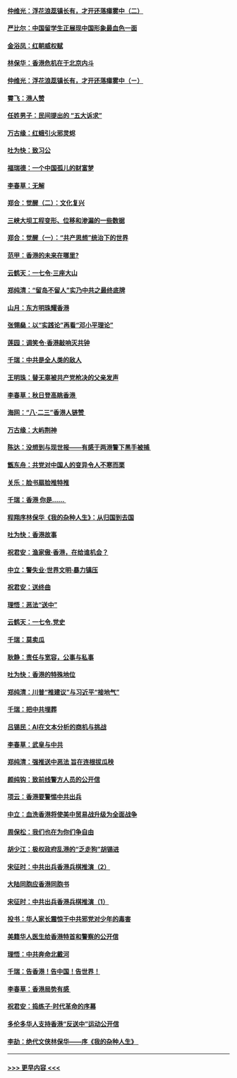 #### [仲维光：浮花浪蕊镇长有，才开还落瘴雾中（二）](../pages/nsc993/n11483286.md?t=08291555) 
#### [严比尔：中国留学生正展现中国形象最血色一面](../pages/nsc993/n11485145.md?t=08291555) 
#### [金浴凤：红朝威权赋](../pages/nsc993/n11485191.md?t=08291555) 
#### [林保华：香港危机在于北京内斗](../pages/nsc993/n11484593.md?t=08291555) 
#### [仲维光：浮花浪蕊镇长有，才开还落瘴雾中（ㄧ）](../pages/nsc993/n11483259.md?t=08291555) 
#### [霄飞：港人赞](../pages/nsc993/n11482957.md?t=08291555) 
#### [任姓男子：民间提出的 “五大诉求”](../pages/nsc993/n11482897.md?t=08291555) 
#### [万古缘：红蛾引火邪灵烬](../pages/nsc993/n11482886.md?t=08291555) 
#### [吐为快：致习公](../pages/nsc993/n11482867.md?t=08291555) 
#### [福瑞德：一个中国孤儿的财富梦](../pages/nsc993/n11482817.md?t=08291555) 
#### [李春草：无解](../pages/nsc993/n11482791.md?t=08291555) 
#### [郑合：觉醒（二）：文化复兴](../pages/nsc993/n11478025.md?t=08291555) 
#### [三峡大坝工程变形、位移和渗漏的一些数据](../pages/nsc993/n11478232.md?t=08291555) 
#### [郑合：觉醒（一）：“共产思想”统治下的世界](../pages/nsc993/n11477663.md?t=08291555) 
#### [范甲：香港的未来在哪里?](../pages/nsc993/n11477249.md?t=08291555) 
#### [云鹤天：一七令·三座大山](../pages/nsc993/n11477192.md?t=08291555) 
#### [郑纯清：“留岛不留人”实乃中共之最终底牌](../pages/nsc993/n11476160.md?t=08291555) 
#### [山月：东方明珠耀香港](../pages/nsc993/n11476077.md?t=08291555) 
#### [张翎燊：以“实践论”再看“邓小平理论”](../pages/nsc993/n11475733.md?t=08291555) 
#### [莲园：调笑令‧香港敲响灭共钟](../pages/nsc993/n11475723.md?t=08291555) 
#### [千瑞：中共是全人类的敌人](../pages/nsc993/n11475329.md?t=08291555) 
#### [王明珠：替无辜被共产党枪决的父亲发声](../pages/nsc993/n11474570.md?t=08291555) 
#### [李春草：秋日登高眺香港 ](../pages/nsc993/n11474491.md?t=08291555) 
#### [海网：“八·二三”香港人链赞 ](../pages/nsc993/n11474538.md?t=08291555) 
#### [万古缘：大屿荆神](../pages/nsc993/n11474401.md?t=08291555) 
#### [陈达：没想到与现世报——有感于两港警下黑手被捕 ](../pages/nsc993/n11472557.md?t=08291555) 
#### [甑东舟：共党对中国人的变异令人不寒而栗](../pages/nsc993/n11472496.md?t=08291555) 
#### [关乐：脸书扇脸推特推](../pages/nsc993/n11472488.md?t=08291555) 
#### [千瑞：香港  你是…… ](../pages/nsc993/n11472459.md?t=08291555) 
#### [程翔序林保华《我的杂种人生》：从归国到去国](../pages/nsc993/n11472369.md?t=08291555) 
#### [吐为快：香港故事](../pages/nsc993/n11471931.md?t=08291555) 
#### [祝君安：渔家傲‧香港，在给谁机会？](../pages/nsc993/n11469718.md?t=08291555) 
#### [中立：警失业‧世界文明‧暴力镇压](../pages/nsc993/n11467566.md?t=08291555) 
#### [祝君安：送终曲](../pages/nsc993/n11467546.md?t=08291555) 
#### [理悟：恶法“送中”](../pages/nsc993/n11467290.md?t=08291555) 
#### [云鹤天：一七令.党史](../pages/nsc993/n11464122.md?t=08291555) 
#### [千瑞：莫卖瓜](../pages/nsc993/n11463014.md?t=08291555) 
#### [耿静：责任与宽容，公事与私事](../pages/nsc993/n11462810.md?t=08291555) 
#### [吐为快：香港的特殊地位](../pages/nsc993/n11462562.md?t=08291555) 
#### [郑纯清：川普“推建议”与习近平“接地气”](../pages/nsc993/n11461683.md?t=08291555) 
#### [千瑞：把中共埋葬](../pages/nsc993/n11461658.md?t=08291555) 
#### [吕锡民：AI在文本分析的商机与挑战](../pages/nsc993/n11460607.md?t=08291555) 
#### [李春草：武皇与中共](../pages/nsc993/n11460589.md?t=08291555) 
#### [郑纯清：强推送中恶法 旨在连根拔瓜秧](../pages/nsc993/n11460526.md?t=08291555) 
#### [颜纯钩：致前线警方人员的公开信](../pages/nsc993/n11459564.md?t=08291555) 
#### [项云：香港要警惕中共出兵](../pages/nsc993/n11459530.md?t=08291555) 
#### [中立：血洗香港将使美中贸易战升级为全面战争](../pages/nsc993/n11459717.md?t=08291555) 
#### [周保松：我们也在为你们争自由](../pages/nsc993/n11459087.md?t=08291555) 
#### [胡少江：极权政府乱港的“乏走狗”胡锡进](../pages/nsc993/n11459051.md?t=08291555) 
#### [宋征时：中共出兵香港兵棋推演（2）](../pages/nsc993/n11458306.md?t=08291555) 
#### [大陆同胞应香港同胞书](../pages/nsc993/n11457241.md?t=08291555) 
#### [宋征时：中共出兵香港兵棋推演（1）](../pages/nsc993/n11455979.md?t=08291555) 
#### [投书：华人家长震惊于中共邪党对少年的毒害](../pages/nsc993/n11454664.md?t=08291555) 
#### [美籍华人医生给香港特首和警察的公开信](../pages/nsc993/n11454599.md?t=08291555) 
#### [理悟：中共奔命北戴河](../pages/nsc993/n11454254.md?t=08291555) 
#### [千瑞：告香港！告中国！告世界！](../pages/nsc993/n11452639.md?t=08291555) 
#### [李春草：香港局势有感 ](../pages/nsc993/n11452364.md?t=08291555) 
#### [祝君安：捣练子‧时代革命的序幕](../pages/nsc993/n11452353.md?t=08291555) 
#### [多伦多华人支持香港“反送中”运动公开信](../pages/nsc993/n11452323.md?t=08291555) 
#### [李劼：绝代文侠林保华——序《我的杂种人生》 ](../pages/nsc993/n11452282.md?t=08291555) 

----
#### [ >>> 更早内容 <<< ](../indexes/nsc993-earlier.md)
